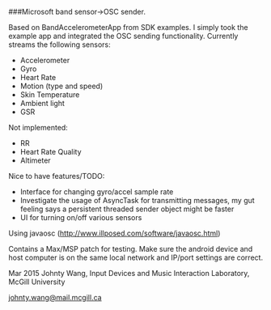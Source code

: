 ###Microsoft band sensor->OSC sender.

Based on BandAccelerometerApp from SDK examples. I simply took the example app and integrated the OSC sending functionality. Currently streams the following sensors:

- Accelerometer
- Gyro
- Heart Rate
- Motion (type and speed)
- Skin Temperature
- Ambient light
- GSR

Not implemented:

- RR
- Heart Rate Quality
- Altimeter

Nice to have features/TODO:

- Interface for changing gyro/accel sample rate
- Investigate the usage of AsyncTask for transmitting messages, my gut feeling says a persistent threaded sender object might be faster
- UI for turning on/off various sensors

Using javaosc (http://www.illposed.com/software/javaosc.html)

Contains a Max/MSP patch for testing. Make sure the android device and host computer is on the same local network and IP/port settings are correct.


Mar 2015
Johnty Wang,
Input Devices and Music Interaction Laboratory,
McGill University

johnty.wang@mail.mcgill.ca
